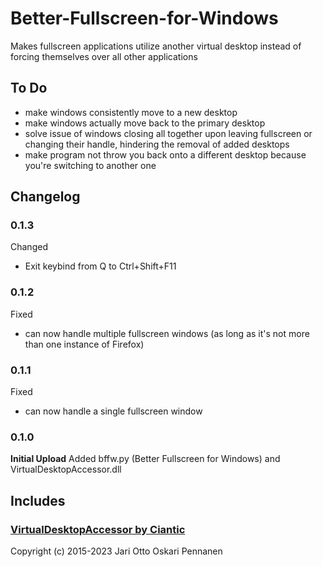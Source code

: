 # Better-Fullscreen-for-Windows
Makes fullscreen applications utilize another virtual desktop instead of forcing themselves over all other applications

## To Do
- make windows consistently move to a new desktop
- make windows actually move back to the primary desktop
- solve issue of windows closing all together upon leaving fullscreen or changing their handle, hindering the removal of added desktops
- make program not throw you back onto a different desktop because you're switching to another one

## Changelog
### 0.1.3
Changed
- Exit keybind from Q to Ctrl+Shift+F11
### 0.1.2
Fixed
- can now handle multiple fullscreen windows (as long as it's not more than one instance of Firefox)
### 0.1.1
Fixed
- can now handle a single fullscreen window
### 0.1.0
**Initial Upload**
Added bffw.py (Better Fullscreen for Windows) and VirtualDesktopAccessor.dll

## Includes
### [VirtualDesktopAccessor by Ciantic](https://github.com/Ciantic/VirtualDesktopAccessor)
Copyright (c) 2015-2023 Jari Otto Oskari Pennanen
